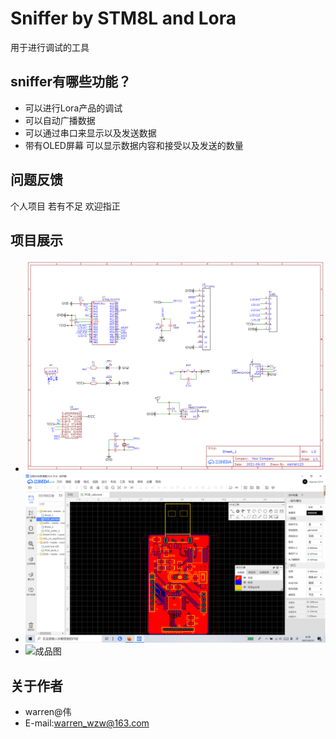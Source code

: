 
# Sniffer by STM8L and Lora
用于进行调试的工具

## sniffer有哪些功能？
 
* 可以进行Lora产品的调试
* 可以自动广播数据
* 可以通过串口来显示以及发送数据
* 带有OLED屏幕 可以显示数据内容和接受以及发送的数量

## 问题反馈
个人项目 若有不足 欢迎指正
 

## 项目展示
* ![原理图](sniffer1.png)
* ![PCB](sniffer2.png)
* ![成品图](sniffer3.png)

## 关于作者
* warren@伟
* E-mail:warren_wzw@163.com
